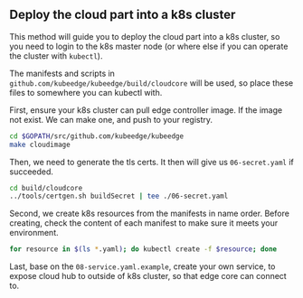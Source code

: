 ##  Deploy the cloud part into a k8s cluster

This method will guide you to deploy the cloud part into a k8s cluster,
so you need to login to the k8s master node (or where else if you can
operate the cluster with `kubectl`).

The manifests and scripts in `github.com/kubeedge/kubeedge/build/cloudcore`
will be used, so place these files to somewhere you can kubectl with.

First, ensure your k8s cluster can pull edge controller image. If the
image not exist. We can make one, and push to your registry.

```bash
cd $GOPATH/src/github.com/kubeedge/kubeedge
make cloudimage
```

Then, we need to generate the tls certs. It then will give us
`06-secret.yaml` if succeeded.

```bash
cd build/cloudcore
../tools/certgen.sh buildSecret | tee ./06-secret.yaml
```

Second, we create k8s resources from the manifests in name order. Before
creating, check the content of each manifest to make sure it meets your
environment.

```bash
for resource in $(ls *.yaml); do kubectl create -f $resource; done
```

Last, base on the `08-service.yaml.example`, create your own service,
to expose cloud hub to outside of k8s cluster, so that edge core can
connect to.